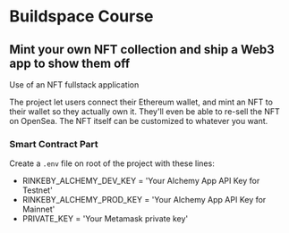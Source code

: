 # Buildspace Course
## Mint your own NFT collection and ship a Web3 app to show them off

Use of an NFT fullstack application

The project let users connect their Ethereum wallet, and mint an NFT to their wallet so they actually own it. They'll even be able to re-sell the NFT on OpenSea. The NFT itself can be customized to whatever you want.

### Smart Contract Part

Create a `.env` file on root of the project with these lines:

- RINKEBY_ALCHEMY_DEV_KEY = 'Your Alchemy App API Key for Testnet'
- RINKEBY_ALCHEMY_PROD_KEY = 'Your Alchemy App API Key for Mainnet'
- PRIVATE_KEY = 'Your Metamask private key'


